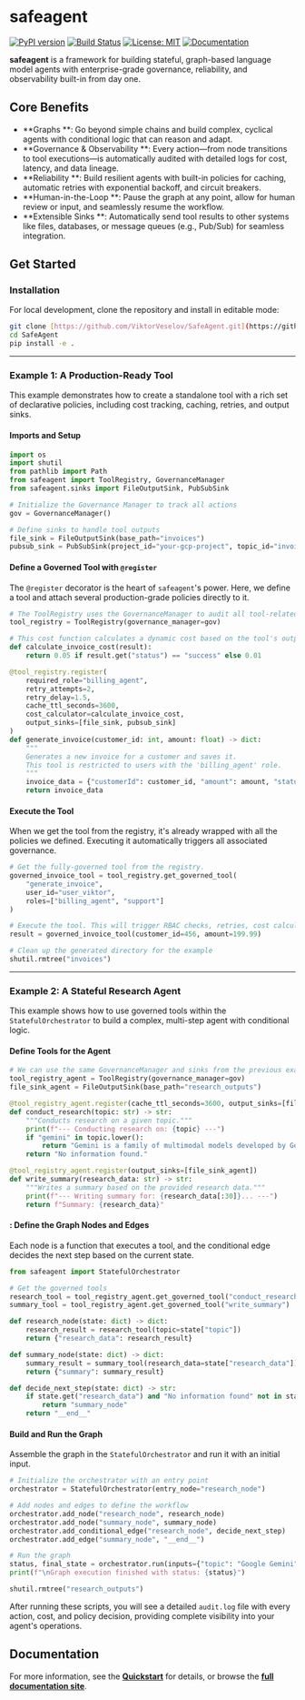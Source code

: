 # safeagent

[![PyPI version](https://badge.fury.io/py/safeagent.svg)](https://badge.fury.io/py/safeagent)
[![Build Status](https://github.com/ViktorVeselov/SafeAgent/actions/workflows/publish-to-pypi.yml/badge.svg)](https://github.com/ViktorVeselov/SafeAgent/actions/workflows/publish-to-pypi.yml)
[![License: MIT](https://img.shields.io/badge/License-MIT-yellow.svg)](https://opensource.org/licenses/MIT)
[![Documentation](https://img.shields.io/badge/docs-latest-blue.svg)](https://viktorveselov.github.io/SafeAgent/)

**safeagent** is a framework for building stateful, graph-based language model agents with enterprise-grade governance, reliability, and observability built-in from day one.

## Core Benefits

* **Graphs **: Go beyond simple chains and build complex, cyclical agents with conditional logic that can reason and adapt.
* **Governance & Observability **: Every action—from node transitions to tool executions—is automatically audited with detailed logs for cost, latency, and data lineage.
* **Reliability **: Build resilient agents with built-in policies for caching, automatic retries with exponential backoff, and circuit breakers.
* **Human-in-the-Loop **: Pause the graph at any point, allow for human review or input, and seamlessly resume the workflow.
* **Extensible Sinks **: Automatically send tool results to other systems like files, databases, or message queues (e.g., Pub/Sub) for seamless integration.

## Get Started

### Installation

For local development, clone the repository and install in editable mode:

```bash
git clone [https://github.com/ViktorVeselov/SafeAgent.git](https://github.com/ViktorVeselov/SafeAgent.git)
cd SafeAgent
pip install -e .
```


-----

### Example 1: A Production-Ready Tool

This example demonstrates how to create a standalone tool with a rich set of declarative policies, including cost tracking, caching, retries, and output sinks.

#### Imports and Setup

```python
import os
import shutil
from pathlib import Path
from safeagent import ToolRegistry, GovernanceManager
from safeagent.sinks import FileOutputSink, PubSubSink

# Initialize the Governance Manager to track all actions
gov = GovernanceManager()

# Define sinks to handle tool outputs
file_sink = FileOutputSink(base_path="invoices")
pubsub_sink = PubSubSink(project_id="your-gcp-project", topic_id="invoice-notifications")
```


#### Define a Governed Tool with `@register`

The `@register` decorator is the heart of `safeagent`'s power. Here, we define a tool and attach several production-grade policies directly to it.

```python
# The ToolRegistry uses the GovernanceManager to audit all tool-related actions.
tool_registry = ToolRegistry(governance_manager=gov)

# This cost function calculates a dynamic cost based on the tool's output.
def calculate_invoice_cost(result):
    return 0.05 if result.get("status") == "success" else 0.01

@tool_registry.register(
    required_role="billing_agent",
    retry_attempts=2,
    retry_delay=1.5,
    cache_ttl_seconds=3600,
    cost_calculator=calculate_invoice_cost,
    output_sinks=[file_sink, pubsub_sink]
)
def generate_invoice(customer_id: int, amount: float) -> dict:
    """
    Generates a new invoice for a customer and saves it.
    This tool is restricted to users with the 'billing_agent' role.
    """
    invoice_data = {"customerId": customer_id, "amount": amount, "status": "success"}
    return invoice_data
```


#### Execute the Tool

When we get the tool from the registry, it's already wrapped with all the policies we defined. Executing it automatically triggers all associated governance.

```python
# Get the fully-governed tool from the registry.
governed_invoice_tool = tool_registry.get_governed_tool(
    "generate_invoice", 
    user_id="user_viktor", 
    roles=["billing_agent", "support"]
)

# Execute the tool. This will trigger RBAC checks, retries, cost calculation, and sinks.
result = governed_invoice_tool(customer_id=456, amount=199.99)

# Clean up the generated directory for the example
shutil.rmtree("invoices")
```


-----

### Example 2: A Stateful Research Agent

This example shows how to use governed tools within the `StatefulOrchestrator` to build a complex, multi-step agent with conditional logic.

#### Define Tools for the Agent

```python
# We can use the same GovernanceManager and sinks from the previous example
tool_registry_agent = ToolRegistry(governance_manager=gov)
file_sink_agent = FileOutputSink(base_path="research_outputs")

@tool_registry_agent.register(cache_ttl_seconds=3600, output_sinks=[file_sink_agent])
def conduct_research(topic: str) -> str:
    """Conducts research on a given topic."""
    print(f"--- Conducting research on: {topic} ---")
    if "gemini" in topic.lower():
        return "Gemini is a family of multimodal models developed by Google."
    return "No information found."

@tool_registry_agent.register(output_sinks=[file_sink_agent])
def write_summary(research_data: str) -> str:
    """Writes a summary based on the provided research data."""
    print(f"--- Writing summary for: {research_data[:30]}... ---")
    return f"Summary: {research_data}"
```


#### : Define the Graph Nodes and Edges

Each node is a function that executes a tool, and the conditional edge decides the next step based on the current state.

```python
from safeagent import StatefulOrchestrator

# Get the governed tools
research_tool = tool_registry_agent.get_governed_tool("conduct_research")
summary_tool = tool_registry_agent.get_governed_tool("write_summary")

def research_node(state: dict) -> dict:
    research_result = research_tool(topic=state["topic"])
    return {"research_data": research_result}

def summary_node(state: dict) -> dict:
    summary_result = summary_tool(research_data=state["research_data"])
    return {"summary": summary_result}

def decide_next_step(state: dict) -> str:
    if state.get("research_data") and "No information found" not in state["research_data"]:
        return "summary_node"
    return "__end__"
```


#### Build and Run the Graph

Assemble the graph in the `StatefulOrchestrator` and run it with an initial input.

```python
# Initialize the orchestrator with an entry point
orchestrator = StatefulOrchestrator(entry_node="research_node")

# Add nodes and edges to define the workflow
orchestrator.add_node("research_node", research_node)
orchestrator.add_node("summary_node", summary_node)
orchestrator.add_conditional_edge("research_node", decide_next_step)
orchestrator.add_edge("summary_node", "__end__")

# Run the graph
status, final_state = orchestrator.run(inputs={"topic": "Google Gemini"})
print(f"\nGraph execution finished with status: {status}")

shutil.rmtree("research_outputs")
```


After running these scripts, you will see a detailed `audit.log` file with every action, cost, and policy decision, providing complete visibility into your agent's operations.

## Documentation

For more information, see the **[Quickstart](https://viktorveselov.github.io/SafeAgent/quickstart/)** for details, or browse the **[full documentation site](https://viktorveselov.github.io/SafeAgent/)**.
